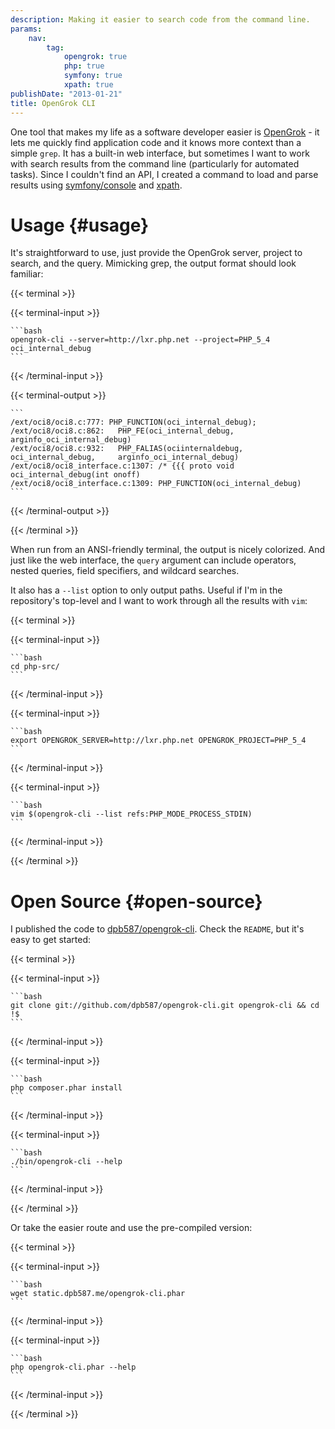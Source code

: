 ```yaml
---
description: Making it easier to search code from the command line.
params:
    nav:
        tag:
            opengrok: true
            php: true
            symfony: true
            xpath: true
publishDate: "2013-01-21"
title: OpenGrok CLI
---
```


One tool that makes my life as a software developer easier is [OpenGrok][1] - it lets me quickly find application code
and it knows more context than a simple `grep`. It has a built-in web interface, but sometimes I want to work with
search results from the command line (particularly for automated tasks). Since I couldn't find an API, I created a
command to load and parse results using [symfony/console][3] and [xpath][4].


# Usage {#usage}

It's straightforward to use, just provide the OpenGrok server, project to search, and the query. Mimicking grep, the
output format should look familiar:

{{< terminal >}}

  {{< terminal-input >}}

    ```bash
    opengrok-cli --server=http://lxr.php.net --project=PHP_5_4 oci_internal_debug
    ```

  {{< /terminal-input >}}

  {{< terminal-output >}}

    ```
    /ext/oci8/oci8.c:777: PHP_FUNCTION(oci_internal_debug);
    /ext/oci8/oci8.c:862: 	PHP_FE(oci_internal_debug,			arginfo_oci_internal_debug)
    /ext/oci8/oci8.c:932: 	PHP_FALIAS(ociinternaldebug,	oci_internal_debug,		arginfo_oci_internal_debug)
    /ext/oci8/oci8_interface.c:1307: /* {{{ proto void oci_internal_debug(int onoff)
    /ext/oci8/oci8_interface.c:1309: PHP_FUNCTION(oci_internal_debug)
    ```

  {{< /terminal-output >}}

{{< /terminal >}}

When run from an ANSI-friendly terminal, the output is nicely colorized. And just like the web interface, the `query`
argument can include operators, nested queries, field specifiers, and wildcard searches.

It also has a `--list` option to only output paths. Useful if I'm in the repository's top-level and I want to work
through all the results with `vim`:

{{< terminal >}}

  {{< terminal-input >}}

    ```bash
    cd php-src/
    ```

  {{< /terminal-input >}}

  {{< terminal-input >}}

    ```bash
    export OPENGROK_SERVER=http://lxr.php.net OPENGROK_PROJECT=PHP_5_4
    ```

  {{< /terminal-input >}}

  {{< terminal-input >}}

    ```bash
    vim $(opengrok-cli --list refs:PHP_MODE_PROCESS_STDIN)
    ```

  {{< /terminal-input >}}

{{< /terminal >}}


# Open Source {#open-source}

I published the code to [dpb587/opengrok-cli][5]. Check the `README`, but it's easy to get started:

{{< terminal >}}

  {{< terminal-input >}}

    ```bash
    git clone git://github.com/dpb587/opengrok-cli.git opengrok-cli && cd !$
    ```

  {{< /terminal-input >}}

  {{< terminal-input >}}

    ```bash
    php composer.phar install
    ```

  {{< /terminal-input >}}

  {{< terminal-input >}}

    ```bash
    ./bin/opengrok-cli --help
    ```

  {{< /terminal-input >}}

{{< /terminal >}}


Or take the easier route and use the pre-compiled version:

{{< terminal >}}

  {{< terminal-input >}}

    ```bash
    wget static.dpb587.me/opengrok-cli.phar
    ```

  {{< /terminal-input >}}

  {{< terminal-input >}}

    ```bash
    php opengrok-cli.phar --help
    ```

  {{< /terminal-input >}}

{{< /terminal >}}


 [1]: http://hub.opensolaris.org/bin/view/Project+opengrok/
 [2]: http://ctags.sourceforge.net/
 [3]: http://symfony.com/doc/master/components/console/introduction.html
 [4]: http://us.php.net/domxpath
 [5]: https://github.com/dpb587/opengrok-cli
